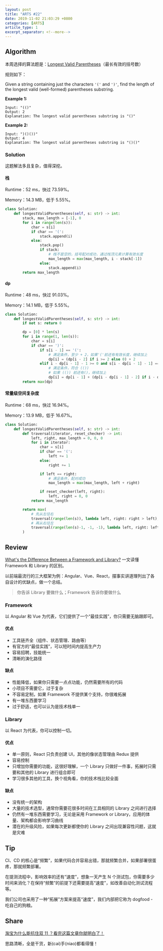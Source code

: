 ```yaml
---
layout: post
title: "ARTS #22"
date: 2019-11-02 21:03:29 +0800
categories: [ARTS]
article_type: 1
excerpt_separator: <!--more-->
---
```



## Algorithm

本周选择的算法题是：[Longest Valid Parentheses](<https://leetcode.com/problems/longest-valid-parentheses/>)（最长有效的括号数）

<!--more-->

规则如下：

Given a string containing just the characters `'('` and `')'`, find the length of the longest valid (well-formed) parentheses substring.

**Example 1:**

```
Input: "(()"
Output: 2
Explanation: The longest valid parentheses substring is "()"
```

**Example 2:**

```
Input: ")()())"
Output: 4
Explanation: The longest valid parentheses substring is "()()"
```

### Solution

这题解法多且复杂，值得深挖。

#### 栈

Runtime：52 ms，快过 73.59%。

Memory：14.3 MB，低于 5.55%。

```python
class Solution:
    def longestValidParentheses(self, s: str) -> int:
        stack, max_length = [-1], 0
        for i in range(len(s)):
            char = s[i]
            if char == '(':
                stack.append(i)
            else:
                stack.pop()
                if stack:
                    # 栈不是空的，括号配对成功，通过栈顶元素计算有效长度
                    max_length = max(max_length, i - stack[-1])
                else:
                    stack.append(i)
        return max_length
```

#### dp

Runtime：48 ms，快过 91.03%。

Memory：14.1 MB，低于 5.55%。

```python
class Solution:
    def longestValidParentheses(self, s: str) -> int:
        if not s: return 0

        dp = [0] * len(s)
        for i in range(1, len(s)):
            char = s[i]
            if char == ')':
                if s[i - 1] == '(':
                    # 满足条件，至少 + 2，如果'('前还有有效长度，继续加上
                    dp[i] = (dp[i - 2] if i >= 2 else 0) + 2
                elif i - dp[i - 1] - 1 >= 0 and s[i - dp[i - 1] - 1] == '(':
                    # 满足条件，符合 (())
                    # 如果 (()) 前还有()，继续加上
                    dp[i] = dp[i - 1] + (dp[i - dp[i - 1] - 2] if i - dp[i - 1] >= 2 else 0) + 2
        return max(dp)
```

#### 常量级空间复杂度

Runtime：68 ms，快过 16.94%。

Memory：13.9 MB，低于 16.67%。

```python
class Solution:
    def longestValidParentheses(self, s: str) -> int:
        def traversal(iterator, reset_checker) -> int:
            left, right, max_length = 0, 0, 0
            for i in iterator:
                char = s[i]
                if char == '(':
                    left += 1
                else:
                    right += 1

                if left == right:
                    # 满足条件，配对成功
                    max_length = max(max_length, left + right)

                if reset_checker(left, right):
                    left, right = 0, 0
            return max_length

        return max(
            # 先从左往右
            traversal(range(len(s)), lambda left, right: right > left),
            # 再从右往左
            traversal(range(len(s)-1, -1, -1), lambda left, right: left > right)
        )
```



## Review

[What's the Difference Between a Framework and Library?](https://www.freecodecamp.org/news/frameworks-vs-libraries/)
一文读懂 Framework 和 Library 的区别。

以前端最流行的三大框架为例：Angular、Vue、React，摆事实讲道理列出了各自设计的优缺点，做一个总结。

> 你告诉 Library 要做什么；Framework 告诉你要做什么

### Framework

以 Angular 和 Vue 为代表，它们提供了一个“最佳实践”，你只需要无脑跟即可。

#### 优点

- 工具链齐全（组件、状态管理、路由等）
- 有官方的“最佳实践”，可以短时间内提高生产力
- 容易招聘，技能统一
- 清晰的演化路径

#### 缺点

- 性能降低，如果你只需要一点点功能，仍然需要所有的代码
- 小项目不需要它，过于复杂
- 不容易定制，如果 Framework 不提供某个支持，你很难拓展
- 有一堆东西要学习
- 过于舒适，也可以认为是技术栈单一

### Library

以 React 为代表，你可以控制一切。

#### 优点

- 单一原则，React 只负责创建 UI，其他的像状态管理由 Redux 提供
- 容易控制
- 只增加你需要的功能，这很好理解，一个 Library 只做好一件事，拓展时只需要和其他的 Library 进行组合即可
- 学习很多其他的工具，换个视角看，你的技术栈比较全面

#### 缺点

- 没有统一的架构
- 大量的技术选型，通常你需要花很多时间在工具相同的 Library 之间进行选择
- 仍然有一堆东西需要学习，无论是采用 Framework or Library，应用的体量、架构都会影响学习曲线
- 潜在的升级风险，如果每次更新都使你的 Library 之间出现兼容性问题，这就是灾难



## Tip

CI、CD 的核心是“频繁”，如果代码合并容易出错，那就频繁合并，如果部署很蛋疼，那就频繁部署。

在提测流程中，影响效率的还有“速度”，想象一天产生 N 个测试包，你需要多少时间来消化？在保持“频繁”的前提下还需要提高“速度”，如改善自动化测试流程等。

我们公司也采用了一种“拓展”方案来提高“速度”，我们内部把它称为 dogfood - 吃自己的狗粮。



## Share

[淘宝为什么能抗住双 11 ？看完这篇文章你就明白了！](https://mp.weixin.qq.com/s/RzRCQ9jyeKcCz5OaBMgHoQ)

思路清晰，全是干货，新(cai)手(niao)都看得懂！

